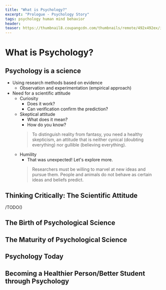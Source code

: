 ```yaml
---
title: "What is Psychology?"
excerpt: "Prologue - Psychology Story"
tags: psychology human mind behavior
header:
teaser: https://thumbnail8.coupangcdn.com/thumbnails/remote/492x492ex/image/retail-product-api/A00077021/100209435/111776127/main/9791162263631_L.jpg
---
```

# What is Psychology?

## Psychology is a science
- Using research methods based on evidence
    - Observation and experimentation (empirical approach)
- Need for a scientific attitude
    - Curiosity
        - Does it work?
        - Can verification confirm the prediction?
    - Skeptical attitude
        - What does it mean?
        - How do you know? 
        > To distinguish reality from fantasy, you need a healthy skepticism, an attitude that is neither cynical (doubting everything) nor gullible (believing everything).
    - Humility
        - That was unexpected! Let's explore more.
        > Researchers must be willing to marvel at new ideas and pursue them. People and animals do not behave as certain ideas and beliefs predict.

## Thinking Critically: The Scientific Attitude
/TODO()

## The Birth of Psychological Science

## The Maturity of Psychological Science

## Psychology Today

## Becoming a Healthier Person/Better Student through Psychology